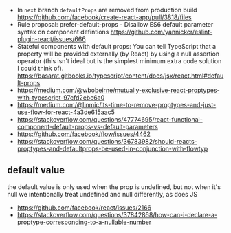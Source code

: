 - In `next` branch `defaultProps` are removed from production build https://github.com/facebook/create-react-app/pull/3818/files
- Rule proposal: prefer-default-props - Disallow ES6 default parameter syntax on component defintions https://github.com/yannickcr/eslint-plugin-react/issues/666
- Stateful components with default props: You can tell TypeScript that a property will be provided externally (by React) by using a null assertion operator (this isn't ideal but is the simplest minimum extra code solution I could think of). https://basarat.gitbooks.io/typescript/content/docs/jsx/react.html#default-props
- https://medium.com/@wbobeirne/mutually-exclusive-react-proptypes-with-typescript-97cfd2ebc6a0
- https://medium.com/@linmic/its-time-to-remove-proptypes-and-just-use-flow-for-react-4a3de615aac5
- https://stackoverflow.com/questions/47774695/react-functional-component-default-props-vs-default-parameters
- https://github.com/facebook/flow/issues/4462
- https://stackoverflow.com/questions/36783982/should-reacts-proptypes-and-defaultprops-be-used-in-conjunction-with-flowtyp

## default value

the default value is only used when the prop is undefined, but not when it's null
we intentionally treat undefined and null differently, as does JS

- https://github.com/facebook/react/issues/2166
- https://stackoverflow.com/questions/37842868/how-can-i-declare-a-proptype-corresponding-to-a-nullable-number